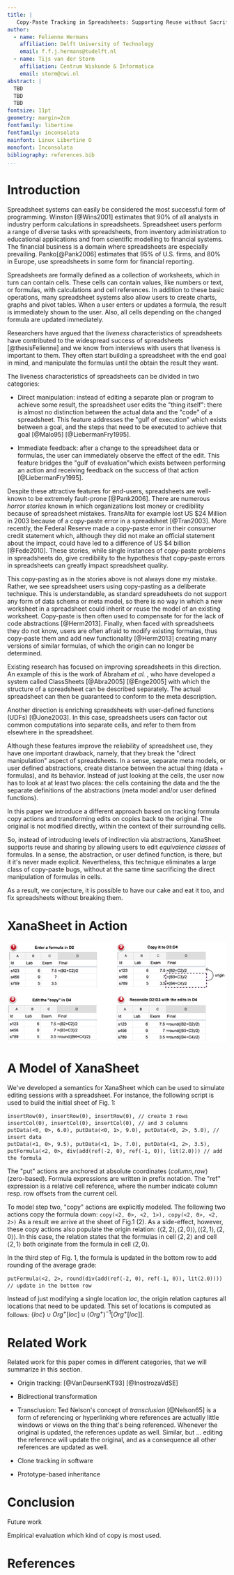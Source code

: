 ```yaml
---
title: | 
   Copy-Paste Tracking in Spreadsheets: Supporting Reuse without Sacrificing Directness
author:
  - name: Felienne Hermans
    affiliation: Delft University of Technology
    email: f.f.j.hermans@tudelft.nl
  - name: Tijs van der Storm
    affiliation: Centrum Wiskunde & Informatica
    email: storm@cwi.nl
abstract: |
  TBD
  TBD
  TBD
fontsize: 11pt
geometry: margin=2cm
fontfamily: libertine
fontfamily: inconsolata
mainfont: Linux Libertine O
monofont: Inconsolata
bibliography: references.bib
...
```


# Introduction


Spreadsheet systems can easily be considered the most successful form of programming. Winston [@Wins2001] estimates that 90% of all analysts in industry perform calculations in spreadsheets. Spreadsheet users perform a range of diverse tasks with spreadsheets, from inventory administration to educational applications and from scientific modelling to financial systems. The financial business is a domain where spreadsheets are especially prevailing. Panko[@Pank2006] estimates that 95% of U.S. firms, and 80% in Europe, use spreadsheets in some form for financial reporting.

Spreadsheets are formally defined as a collection of worksheets, which in turn can contain cells. These cells can contain values, like numbers or text, or formulas, with calculations and cell references. In addition to these basic operations, many spreadsheet systems also allow users to create charts, graphs and pivot tables. When a user enters or updates a formula, the result is immediately shown to the user. Also, all cells depending on the changed formula are updated immediately. 

Researchers have  argued that the _liveness_ characteristics of spreadsheets have contributed to the widespread success of spreadsheets [@thesisFelienne] and we know from interviews with users that liveness is important to them. They often start building a spreadsheet with the end goal in mind, and manipulate the formulas until the obtain the result they want.

The liveness characteristics of spreadsheets can be divided in two categories:

- Direct manipulation: instead of editing a separate plan or program to achieve some result, the spreadsheet user edits the "thing itself": there is almost no distinction between the actual data and the "code" of a spreadsheet. This feature addresses the "gulf of execution" which exists between a goal, and the steps that need to be executed to achieve that goal [@Malo95] [@LiebermanFry1995].

- Immediate feedback: after a change to the spreadsheet data or formulas, the user can immediately observe the effect of the edit. This feature bridges the "gulf of evaluation"which exists between performing an action and receiving feedback on the success of that action [@LiebermanFry1995].



<!--
Problem: spreadsheets are notoriously error-prone (fault-prone?) \cite{.....}
Reason (?): copy-paste is the only mechanism for reuse/sharing behavior/functionality
-->

Despite these attractive features for end-users, spreadsheets are well-known to be extremely fault-prone [@Pank2006]. There are numerous _horror stories_ known in which organizations lost money or credibility because of spreadsheet mistakes. TransAlta for example lost US $24 Million in 2003 because of a copy-paste error in a spreadsheet [@Tran2003]. More recently, the Federal Reserve made a copy-paste error in their consumer credit statement which, although they did not make an official statement about the impact, could have led to a difference of US $4 billion [@Fede2010]. These stories, while single instances of copy-paste problems in spreadsheets do, give credibility to the hypothesis  that copy-paste errors in spreadsheets can greatly impact spreadsheet quality. 

This copy-pasting as in the stories above is not always done my mistake. Rather, we see spreadsheet users using copy-pasting as a deliberate technique. This is understandable, as standard spreadsheets do not support any form of data schema or meta model, so there is no way in which a new worksheet in a spreadsheet could inherit or reuse the model of an existing worksheet. Copy-paste is then often used to compensate for for the lack of code abstractions [@Herm2013]. Finally, when faced with spreadsheets they do not know, users are often afraid to modify existing formulas, thus copy-paste them and add new functionality [@Herm2013] creating many versions of similar formulas, of which the origin can no longer be determined.

<!-- should emphasize the copying here... --->

Existing research has focused on  improving spreadsheets in this direction. An example of this is the work of Abraham _et al._ , who have developed a system called ClassSheets [@Abra2005] [@Enge2005] with which the structure of a spreadsheet can be described separately. The actual spreadsheet can then be guaranteed to conform to the meta description. 
<!-- TODO: MDSheet -->
Another direction is enriching spreadsheets with user-defined functions (UDFs) [@Jone2003]. In this case, spreadsheets users can factor out common computations into separate cells, and refer to them from elsewhere in the spreadsheet.

Although these features improve the reliability of spreadsheet use, they have one important drawback, namely, that they break the "direct manipulation" aspect of spreadsheets. In a sense, separate meta models, or user defined abstractions, create distance between the actual thing (data + formulas), and its behavior. Instead of just looking at the cells, the user now has to look at at least two places: the cells containing the data and the the separate definitions of the abstractions (meta model and/or user defined functions). 


In this paper we  introduce a different approach based on tracking formula copy actions and transforming edits on copies back to the original.
The original is not modified directly,  within the context of their surrounding cells.

So, instead of introducing levels of indirection via abstractions, XanaSheet supports reuse and sharing by allowing users to edit _equivalence classes_ of formulas. 
In a sense, the abstraction, or user defined function, is there, but it it's never made explicit. 
Nevertheless, this technique eliminates a large class of copy-paste bugs, without at the same time sacrificing the direct manipulation of formulas in cells.




<!--
Without making the abstractions "concrete" as it were, we see the ranges for formulas as "materialization" of "platonic" (?) abstractions.
The way to do this is tracking copying relations (origin tracking).
Whenever a copy of a formula is edited, the original and all other copies are updated as well.
-->

As a result, we conjecture, it is possible to have our cake and eat it too, and fix spreadsheets without breaking them.


# XanaSheet in Action


![*Maintaining consistency among clones of formulas through origin tracking*](images/grades.png)


# A Model of XanaSheet

We've developed a semantics for XanaSheet which can be used to simulate editing sessions with a spreadsheet. 
For instance, the following script is used to build the initial sheet of Fig. 1:

~~~~
insertRow(0), insertRow(0), insertRow(0), // create 3 rows
insertCol(0), insertCol(0), insertCol(0), // and 3 columns
putData(<0, 0>, 6.0), putData(<0, 1>, 9.0), putData(<0, 2>, 5.0), // insert data
putData(<1, 0>, 9.5), putData(<1, 1>, 7.0), putData(<1, 2>, 3.5),
putFormula(<2, 0>, div(add(ref(-2, 0), ref(-1, 0)), lit(2.0))) // add the formula
~~~~ 

The "put" actions are anchored at absolute coordinates $\langle column, row\rangle$ (zero-based).
Formula expressions are written in prefix notation. 
The "ref" expression is a relative cell reference, where the number indicate column resp. row offsets from the current cell. 

To model step two, "copy" actions are explicitly modeled.
The following two actions copy the formula down: `copy(<2, 0>, <2, 1>), copy(<2, 0>, <2, 2>)`
As a result we arrive at the sheet of Fig.1 (2). 
As a side-effect, however, these copy actions also populate the origin relation: 
${\langle \langle 2,2\rangle,\langle 2,0\rangle\rangle,\langle \langle 2,1\rangle,\langle 2,0\rangle\rangle}$.
In this case, the relation states that the formulas in cell $\langle 2,2\rangle$ and cell $\langle 2, 1\rangle$ both originate from the formula in cell $\langle 2,0\rangle$.

In the third step of Fig. 1, the formula is updated in the bottom row to add rounding of the average grade:

~~~~
putFormula(<2, 2>, round(div(add(ref(-2, 0), ref(-1, 0)), lit(2.0)))) // update in the bottom row
~~~~

Instead of just modifying a single location $loc$, the origin relation captures all locations that need to be updated. This set of locations is computed as follows:
$\{loc\} \cup Org^+[loc] \cup (Org^+)^{-1}[Org^+[loc]]$.


# Related Work
Related work for this paper comes in different categories, that we will summarize in this section.

- Origin tracking: [@VanDeursenKT93] [@InostrozaVdSE]

- Bidirectional transformation


- Transclusion:  Ted Nelson's concept of _transclusion_ [@Nelson65] is a form of referencing or hyperlinking where references are actually little windows or views on the thing that's being referenced. 
Whenever the original is updated, the references update as well.
Similar, but ... editing the reference will update the original, and as a consequence all other references are updated as well. 

- Clone tracking in software

- Prototype-based inheritance


# Conclusion

Future work

Empirical evaluation which kind of copy is most used.

# References
